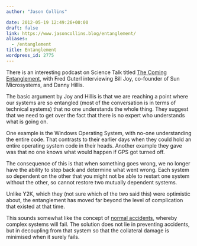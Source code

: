 ```yaml
---
author: "Jason Collins"

date: 2012-05-19 12:49:26+00:00
draft: false
link: https://www.jasoncollins.blog/entanglement/
aliases:
  - /entanglement
title: Entanglement
wordpress_id: 2775
---
```


There is an interesting podcast on Science Talk titled [The Coming Entanglement](http://www.scientificamerican.com/podcast/episode.cfm?id=the-coming-entanglement-bill-joy-an-12-02-15), with Fred Guterl interviewing Bill Joy, co-founder of Sun Microsystems, and Danny Hillis.

The basic argument by Joy and Hillis is that we are reaching a point where our systems are so entangled (most of the conversation is in terms of technical systems) that no one understands the whole thing. They suggest that we need to get over the fact that there is no expert who understands what is going on.

One example is the Windows Operating System, with no-one understanding the entire code. That contrasts to their earlier days when they could hold an entire operating system code in their heads. Another example they gave was that no one knows what would happen if GPS got turned off.

The consequence of this is that when something goes wrong, we no longer have the ability to step back and determine what went wrong. Each system so dependent on the other that you might not be able to restart one system without the other, so cannot restore two mutually dependent systems.

Unlike Y2K, which they (not sure which of the two said this) were optimistic about, the entanglement has moved far beyond the level of complication that existed at that time.

This sounds somewhat like the concept of [normal accidents](https://www.jasoncollins.blog/harfords-adapt-why-success-always-starts-with-failure/), whereby complex systems will fail. The solution does not lie in preventing accidents, but in decoupling from that system so that the collateral damage is minimised when it surely fails.
